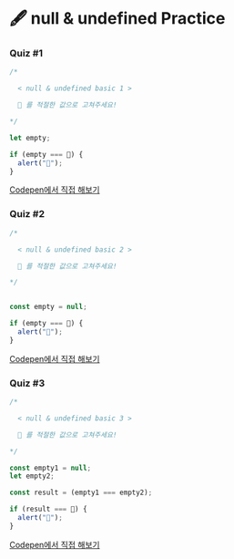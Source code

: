 # 🖋  null & undefined Practice

### Quiz #1

```javascript
/*

  < null & undefined basic 1 >

  💬 를 적절한 값으로 고쳐주세요!

*/

let empty;

if (empty === 💬) {
  alert("🎉");
}
```

[Codepen에서 직접 해보기](https://codepen.io/vanillacoding/pen/049f52704d91059dec7bd466c9dd163d?editors=0010)



### Quiz #2

```javascript
/*

  < null & undefined basic 2 >

  💬 를 적절한 값으로 고쳐주세요!

*/


const empty = null;

if (empty === 💬) {
  alert("🎉");
}
```

[Codepen에서 직접 해보기](https://codepen.io/vanillacoding/pen/156a7c08cf74030f1b9766209ddce621?editors=0010)



### Quiz #3

```javascript
/*

  < null & undefined basic 3 >

  💬 를 적절한 값으로 고쳐주세요!

*/

const empty1 = null;
let empty2;

const result = (empty1 === empty2);

if (result === 💬) {
  alert("🎉");
}
```

[Codepen에서 직접 해보기](https://codepen.io/vanillacoding/pen/07f46b00d582044e06da336cb86b90d6?editors=0010)

